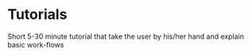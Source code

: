 # Tutorials

Short 5-30 minute tutorial that take the user by his/her hand and explain basic work-flows
